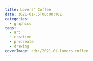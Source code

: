```yaml
---
title: Lovers' Coffee
date: 2021-01-15T00:00:00Z
categories:
  - graphics
tags:
  - art
  - creative
  - procreate
  - drawing
coverImage: cdn:/2021-01-lovers-coffee
---
```

